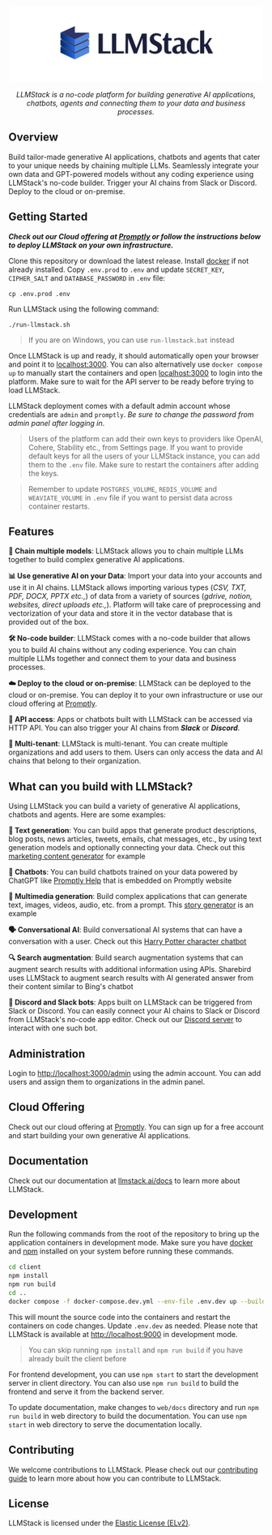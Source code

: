 <p align="center">
  <a href="https://llmstack.ai"><img src="web/static/img/llmstack-logo-light-white-bg.svg" alt="LLMStack" width="500px"></a>
</p>
<p align="center">
    <em>LLMStack is a no-code platform for building generative AI applications, chatbots, agents and connecting them to your data and business processes.</em>
</p>

## Overview

Build tailor-made generative AI applications, chatbots and agents that cater to your unique needs by chaining multiple LLMs. Seamlessly integrate your own data and GPT-powered models without any coding experience using LLMStack's no-code builder. Trigger your AI chains from Slack or Discord. Deploy to the cloud or on-premise.

## Getting Started

**_Check out our Cloud offering at [Promptly](https://trypromptly.com) or follow the instructions below to deploy LLMStack on your own infrastructure._**

Clone this repository or download the latest release. Install [docker](https://docs.docker.com/engine/install/) if not already installed. Copy `.env.prod` to `.env` and update `SECRET_KEY`, `CIPHER_SALT` and `DATABASE_PASSWORD` in `.env` file:

```
cp .env.prod .env
```

Run LLMStack using the following command:

```
./run-llmstack.sh
```

> If you are on Windows, you can use `run-llmstack.bat` instead

Once LLMStack is up and ready, it should automatically open your browser and point it to [localhost:3000](http://localhost:3000). You can also alternatively use `docker compose up` to manually start the containers and open [localhost:3000](http://localhost:3000) to login into the platform. Make sure to wait for the API server to be ready before trying to load LLMStack.

LLMStack deployment comes with a default admin account whose credentials are `admin` and `promptly`. _Be sure to change the password from admin panel after logging in_.

> Users of the platform can add their own keys to providers like OpenAI, Cohere, Stability etc., from Settings page. If you want to provide default keys for all the users of your LLMStack instance, you can add them to the `.env` file. Make sure to restart the containers after adding the keys.

> Remember to update `POSTGRES_VOLUME`, `REDIS_VOLUME` and `WEAVIATE_VOLUME` in `.env` file if you want to persist data across container restarts.

## Features

**🔗 Chain multiple models**: LLMStack allows you to chain multiple LLMs together to build complex generative AI applications.

**📊 Use generative AI on your Data**: Import your data into your accounts and use it in AI chains. LLMStack allows importing various types (_CSV, TXT, PDF, DOCX, PPTX etc.,_) of data from a variety of sources (_gdrive, notion, websites, direct uploads etc.,_). Platform will take care of preprocessing and vectorization of your data and store it in the vector database that is provided out of the box.

**🛠️ No-code builder**: LLMStack comes with a no-code builder that allows you to build AI chains without any coding experience. You can chain multiple LLMs together and connect them to your data and business processes.

**☁️ Deploy to the cloud or on-premise**: LLMStack can be deployed to the cloud or on-premise. You can deploy it to your own infrastructure or use our cloud offering at [Promptly](https://trypromptly.com).

**🚀 API access**: Apps or chatbots built with LLMStack can be accessed via HTTP API. You can also trigger your AI chains from **_Slack_** or **_Discord_**.

**🏢 Multi-tenant**: LLMStack is multi-tenant. You can create multiple organizations and add users to them. Users can only access the data and AI chains that belong to their organization.

## What can you build with LLMStack?

Using LLMStack you can build a variety of generative AI applications, chatbots and agents. Here are some examples:

**📝 Text generation**: You can build apps that generate product descriptions, blog posts, news articles, tweets, emails, chat messages, etc., by using text generation models and optionally connecting your data. Check out this [marketing content generator](https://trypromptly.com/app/50ee8bae-712e-4b95-9254-74d7bcf3f0cb) for example

**🤖 Chatbots**: You can build chatbots trained on your data powered by ChatGPT like [Promptly Help](https://trypromptly.com/app/f4d7cb50-1805-4add-80c5-e30334bce53c) that is embedded on Promptly website

**🎨 Multimedia generation**: Build complex applications that can generate text, images, videos, audio, etc. from a prompt. This [story generator](https://trypromptly.com/app/9d6da897-67cf-4887-94ec-afd4b9362655) is an example

**🗣️ Conversational AI**: Build conversational AI systems that can have a conversation with a user. Check out this [Harry Potter character chatbot](https://trypromptly.com/app/bdeb9850-b32e-44cf-b2a8-e5d54dc5fba4)

**🔍 Search augmentation**: Build search augmentation systems that can augment search results with additional information using APIs. Sharebird uses LLMStack to augment search results with AI generated answer from their content similar to Bing's chatbot

**💬 Discord and Slack bots**: Apps built on LLMStack can be triggered from Slack or Discord. You can easily connect your AI chains to Slack or Discord from LLMStack's no-code app editor. Check out our [Discord server](https://discord.gg/3JsEzSXspJ) to interact with one such bot.

## Administration

Login to [http://localhost:3000/admin](http://localhost:3000/admin) using the admin account. You can add users and assign them to organizations in the admin panel.

## Cloud Offering

Check out our cloud offering at [Promptly](https://trypromptly.com). You can sign up for a free account and start building your own generative AI applications.

## Documentation

Check out our documentation at [llmstack.ai/docs](https://llmstack.ai/docs/) to learn more about LLMStack.

## Development

Run the following commands from the root of the repository to bring up the application containers in development mode. Make sure you have [docker](https://docs.docker.com/engine/install/) and [npm](https://docs.npmjs.com/downloading-and-installing-node-js-and-npm) installed on your system before running these commands.

```bash
cd client
npm install
npm run build
cd ..
docker compose -f docker-compose.dev.yml --env-file .env.dev up --build
```

This will mount the source code into the containers and restart the containers on code changes. Update `.env.dev` as needed. Please note that LLMStack is available at [http://localhost:9000](http://localhost:9000) in development mode.

> You can skip running `npm install` and `npm run build` if you have already built the client before

For frontend development, you can use `npm start` to start the development server in client directory. You can also use `npm run build` to build the frontend and serve it from the backend server.

To update documentation, make changes to `web/docs` directory and run `npm run build` in web directory to build the documentation. You can use `npm start` in web directory to serve the documentation locally.

## Contributing

We welcome contributions to LLMStack. Please check out our [contributing guide](https://llmstack.ai/docs/guides/contributing) to learn more about how you can contribute to LLMStack.

## License

LLMStack is licensed under the [Elastic License (ELv2)](LICENSE.md).
